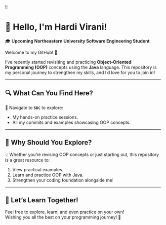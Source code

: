 !!

# 👋 Hello, I'm Hardi Virani!

🎓 **Upcoming Northeastern University Software Engineering Student**

Welcome to my GitHub! 🌟

I’ve recently started revisiting and practicing **Object-Oriented Programming (OOP)** concepts using the **Java** language. This repository is my personal journey to strengthen my skills, and I’d love for you to join in!

---

## 🔍 What Can You Find Here?

📁 Navigate to **`SRC`** to explore:
- My hands-on practice sessions.
- All my commits and examples showcasing OOP concepts.

---

## 🚀 Why Should You Explore?

💡 Whether you’re revising OOP concepts or just starting out, this repository is a great resource to:
1. View practical examples.
2. Learn and practice OOP with Java.
3. Strengthen your coding foundation alongside me!

---

## 🌟 Let’s Learn Together!

Feel free to explore, learn, and even practice on your own!  
Wishing you all the best on your programming journey! 🎉  
